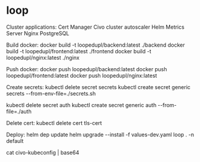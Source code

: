 # loop

Cluster applications:
Cert Manager
Civo cluster autoscaler
Helm
Metrics Server
Nginx
PostgreSQL

Build docker:
docker build -t loopedupl/backend:latest ./backend
docker build -t loopedupl/frontend:latest ./frontend
docker build -t loopedupl/nginx:latest ./nginx

Push docker:
docker push loopedupl/backend:latest
docker push loopedupl/frontend:latest
docker push loopedupl/nginx:latest

Create secrets:
kubectl delete secret secrets
kubectl create secret generic secrets --from-env-file=./secrets.sh

kubectl delete secret auth
kubectl create secret generic auth --from-file=./auth

Delete cert:
kubectl delete cert tls-cert

Deploy:
helm dep update
helm upgrade --install -f values-dev.yaml loop . -n default

cat civo-kubeconfig | base64
